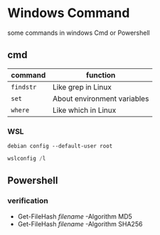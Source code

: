 # Windows Command

some commands in windows Cmd or Powershell



## cmd

| command   | function                    |
| --------- | --------------------------- |
| `findstr` | Like grep in Linux          |
| `set`     | About environment variables |
| `where`   | Like which in Linux         |

### WSL

```shell
debian config --default-user root
```

```powershell
wslconfig /l
```



## Powershell

### verification

- Get-FileHash _filename_ -Algorithm MD5
- Get-FileHash _filename_ -Algorithm SHA256

